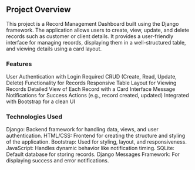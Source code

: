 ## Project Overview
This project is a Record Management Dashboard built using the Django framework. The application allows users to create, view, update, and delete records such as customer or client details. It provides a user-friendly interface for managing records, displaying them in a well-structured table, and viewing details using a card layout.

### Features
User Authentication with Login Required
CRUD (Create, Read, Update, Delete) Functionality for Records
Responsive Table Layout for Viewing Records
Detailed View of Each Record with a Card Interface
Message Notifications for Success Actions (e.g., record created, updated)
Integrated with Bootstrap for a clean UI
### Technologies Used
Django: Backend framework for handling data, views, and user authentication.
HTML/CSS: Frontend for creating the structure and styling of the application.
Bootstrap: Used for styling, layout, and responsiveness.
JavaScript: Handles dynamic behavior like notification timing.
SQLite: Default database for storing records.
Django Messages Framework: For displaying success and error notifications.

